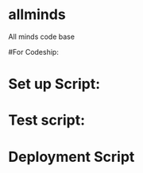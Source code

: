 # allminds
All minds code base

#For Codeship:

# Set up Script:

# Test script:

# Deployment Script


